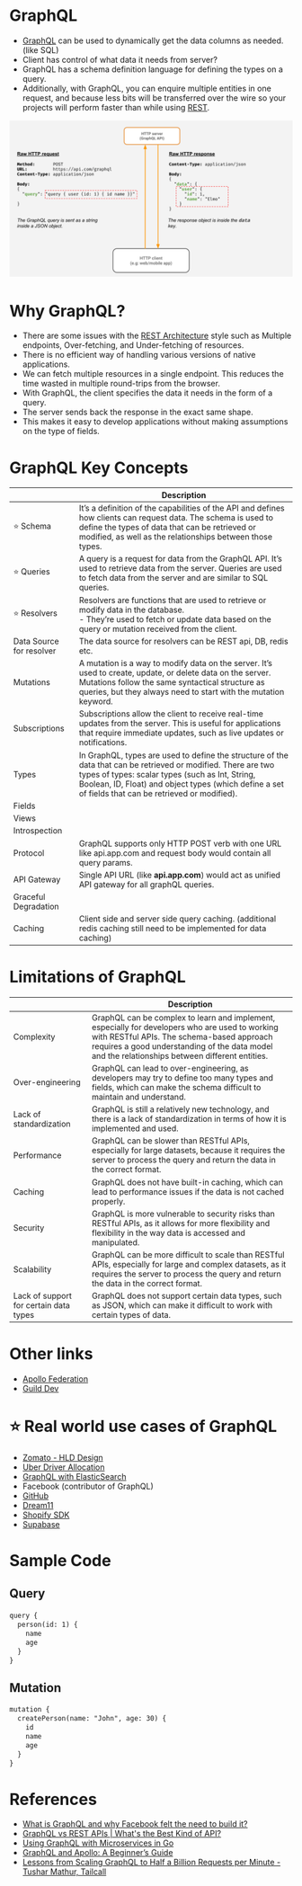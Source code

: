 
# GraphQL
- [GraphQL](https://graphql.org) can be used to dynamically get the data columns as needed. (like SQL)
- Client has control of what data it needs from server?
- GraphQL has a schema definition language for defining the types on a query.
- Additionally, with GraphQL, you can enquire multiple entities in one request, and because less bits will be transferred over the wire so your projects will perform faster than while using [REST](../REST.md).

![img.png](../assests/graphql.png)

# Why GraphQL?
- There are some issues with the [REST Architecture](../REST.md) style such as Multiple endpoints, Over-fetching, and Under-fetching of resources.
- There is no efficient way of handling various versions of native applications.
- We can fetch multiple resources in a single endpoint. This reduces the time wasted in multiple round-trips from the browser.
- With GraphQL, the client specifies the data it needs in the form of a query.
- The server sends back the response in the exact same shape.
- This makes it easy to develop applications without making assumptions on the type of fields.

# GraphQL Key Concepts

|                          | Description                                                                                                                                                                                                                                                               |
|--------------------------|---------------------------------------------------------------------------------------------------------------------------------------------------------------------------------------------------------------------------------------------------------------------------|
| :star: Schema            | It’s a definition of the capabilities of the API and defines how clients can request data. The schema is used to define the types of data that can be retrieved or modified, as well as the relationships between those types.                                            |
| :star: Queries           | A query is a request for data from the GraphQL API. It’s used to retrieve data from the server. Queries are used to fetch data from the server and are similar to SQL queries.                                                                                            |
| :star: Resolvers         | Resolvers are functions that are used to retrieve or modify data in the database. <br/>- They’re used to fetch or update data based on the query or mutation received from the client.                                                                                    |
| Data Source for resolver | The data source for resolvers can be REST api, DB, redis etc.                                                                                                                                                                                                             |
| Mutations                | A mutation is a way to modify data on the server. It’s used to create, update, or delete data on the server. Mutations follow the same syntactical structure as queries, but they always need to start with the mutation keyword.                                         |
| Subscriptions            | Subscriptions allow the client to receive real-time updates from the server. This is useful for applications that require immediate updates, such as live updates or notifications.                                                                                       |
| Types                    | In GraphQL, types are used to define the structure of the data that can be retrieved or modified. There are two types of types: scalar types (such as Int, String, Boolean, ID, Float) and object types (which define a set of fields that can be retrieved or modified). |
| Fields                   |                                                                                                                                                                                                                                                                           |
| Views                    |                                                                                                                                                                                                                                                                           |
| Introspection            |                                                                                                                                                                                                                                                                           |
| Protocol                 | GraphQL supports only HTTP POST verb with one URL like api.app.com and request body would contain all query params.                                                                                                                                                       |
| API Gateway              | Single API URL (like **api.app.com**) would act as unified API gateway for all graphQL queries.                                                                                                                                                                           |
| Graceful Degradation     |                                                                                                                                                                                                                                                                           |
| Caching                  | Client side and server side query caching. (additional redis caching still need to be implemented for data caching)                                                                                                                                                       |

# Limitations of GraphQL

|                                        | Description                                                                                                                                                                                                                                     |
|----------------------------------------|-------------------------------------------------------------------------------------------------------------------------------------------------------------------------------------------------------------------------------------------------|
| Complexity                             | GraphQL can be complex to learn and implement, especially for developers who are used to working with RESTful APIs. The schema-based approach requires a good understanding of the data model and the relationships between different entities. |
| Over-engineering                       | GraphQL can lead to over-engineering, as developers may try to define too many types and fields, which can make the schema difficult to maintain and understand.                                                                                |
| Lack of standardization                | GraphQL is still a relatively new technology, and there is a lack of standardization in terms of how it is implemented and used.                                                                                                                |
| Performance                            | GraphQL can be slower than RESTful APIs, especially for large datasets, because it requires the server to process the query and return the data in the correct format.                                                                          |
| Caching                                | GraphQL does not have built-in caching, which can lead to performance issues if the data is not cached properly.                                                                                                                                |
| Security                               | GraphQL is more vulnerable to security risks than RESTful APIs, as it allows for more flexibility and flexibility in the way data is accessed and manipulated.                                                                                  |
| Scalability                            | GraphQL can be more difficult to scale than RESTful APIs, especially for large and complex datasets, as it requires the server to process the query and return the data in the correct format.                                                  |
| Lack of support for certain data types | GraphQL does not support certain data types, such as JSON, which can make it difficult to work with certain types of data.                                                                                                                      |

# Other links
- [Apollo Federation](https://www.apollographql.com/docs/federation/)
- [Guild Dev](https://the-guild.dev/)

# :star: Real world use cases of GraphQL
- [Zomato - HLD Design](../../0_UseCaseDesigns/FoodOrderingZomatoSwiggy/Readme.md)
- [Uber Driver Allocation](../../0_UseCaseDesigns/DriverAllocationUberGoJek/Readme.md)
- [GraphQL with ElasticSearch](https://github.com/Anshul619/Real-World-Tech-Stacks/tree/main/Smartive.md)
- Facebook (contributor of GraphQL)
- [GitHub](https://github.com/shurcooL/githubv4)
- [Dream11](https://github.com/Anshul619/Real-World-Tech-Stacks/tree/main/Dream11.md)
- [Shopify SDK](https://shopify.dev/docs/api/admin-graphql)
- [Supabase](https://supabase.com/docs/guides/graphql)

# Sample Code

## Query
````
query {
  person(id: 1) {
    name
    age
  }
}
````

## Mutation
````
mutation {
  createPerson(name: "John", age: 30) {
    id
    name
    age
  }
}
````

# References
- [What is GraphQL and why Facebook felt the need to build it?](https://buddy.works/tutorials/what-is-graphql-and-why-facebook-felt-the-need-to-build-it#why-facebook-built-graphql)
- [GraphQL vs REST APIs | What's the Best Kind of API?](https://www.youtube.com/watch?v=F0_pkxQMZnc)
- [Using GraphQL with Microservices in Go](https://outcrawl.com/go-graphql-gateway-microservices)
- [GraphQL and Apollo: A Beginner’s Guide](https://krishcdbry.medium.com/graphql-and-apollo-a-beginners-guide-84c60d55dda2)
- [Lessons from Scaling GraphQL to Half a Billion Requests per Minute - Tushar Mathur, Tailcall](https://www.youtube.com/watch?v=Esb7oQ0PuXw)